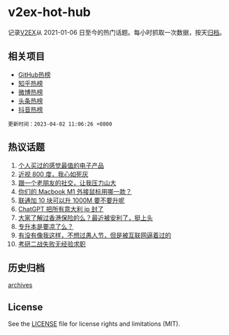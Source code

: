 # v2ex-hot-hub

 记录[V2EX](https://www.v2ex.com/)从 2021-01-06 日至今的热门话题。每小时抓取一次数据，按天[归档](archives)。
 
 ## 相关项目

- [GitHub热榜](https://github.com/snaildev/github-hot-hub)
- [知乎热榜](https://github.com/snaildev/zhihu-hot-hub)
- [微博热榜](https://github.com/snaildev/weibo-hot-hub)
- [头条热榜](https://github.com/snaildev/toutiao-hot-hub)
- [抖音热榜](https://github.com/snaildev/douyin-hot-hub)


 `更新时间：2023-04-02 11:06:26 +0800`

## 热议话题

1. [个人买过的感觉最值的电子产品](https://www.v2ex.com/t/928951)
1. [近视 800 度，我心如死灰](https://www.v2ex.com/t/929016)
1. [跟一个老朋友的社交，让我压力山大](https://www.v2ex.com/t/929039)
1. [你们的 Macbook M1 外接鼠标用哪一款？](https://www.v2ex.com/t/929028)
1. [联通加 10 块可以升 1000M 要不要升呢](https://www.v2ex.com/t/929002)
1. [ChatGPT 把所有意大利 ip 封了](https://www.v2ex.com/t/928995)
1. [大家了解过香港保险的么？最近被安利了，挺上头](https://www.v2ex.com/t/929066)
1. [专升本是要凉了么？](https://www.v2ex.com/t/928949)
1. [有没有像我这样，不想过愚人节，但是被互联网逼着过的](https://www.v2ex.com/t/928959)
1. [考研二战失败无经验求职](https://www.v2ex.com/t/928961)

## 历史归档

[archives](archives)

## License

See the [LICENSE](LICENSE) file for license rights and limitations (MIT).
